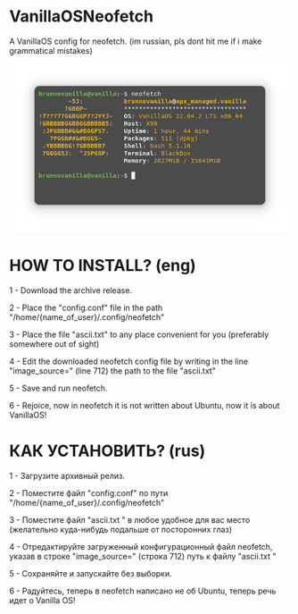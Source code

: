 # VanillaOSNeofetch
A VanillaOS config for neofetch. (im russian, pls dont hit me if i make grammatical mistakes)

![Preview](https://github.com/Brunno-Linux/VanillaOSNeofetch/blob/main/Neofetch.png)

# HOW TO INSTALL? (eng)
1 - Download the archive release.

2 - Place the "config.conf" file in the path "/home/{name_of_user}/.config/neofetch"

3 - Place the file "ascii.txt" to any place convenient for you (preferably somewhere out of sight)

4 - Edit the downloaded neofetch config file by writing in the line "image_source=" (line 712) the path to the file "ascii.txt"

5 - Save and run neofetch.

6 - Rejoice, now in neofetch it is not written about Ubuntu, now it is about VanillaOS!

# КАК УСТАНОВИТЬ? (rus)

1 - Загрузите архивный релиз.

2 - Поместите файл "config.conf" по пути "/home/{name_of_user}/.config/neofetch"

3 - Поместите файл "ascii.txt " в любое удобное для вас место (желательно куда-нибудь подальше от посторонних глаз)

4 - Отредактируйте загруженный конфигурационный файл neofetch, указав в строке "image_source=" (строка 712) путь к файлу "ascii.txt "

5 - Сохраняйте и запускайте без выборки.

6 - Радуйтесь, теперь в neofetch написано не об Ubuntu, теперь речь идет о Vanilla OS!

